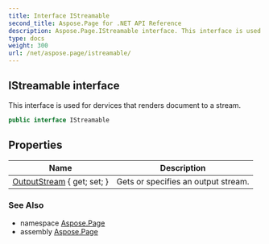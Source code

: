 ```yaml
---
title: Interface IStreamable
second_title: Aspose.Page for .NET API Reference
description: Aspose.Page.IStreamable interface. This interface is used for dervices that renders document to a stream
type: docs
weight: 300
url: /net/aspose.page/istreamable/
---
```

## IStreamable interface

This interface is used for dervices that renders document to a stream.

```csharp
public interface IStreamable
```

## Properties

| Name | Description |
| --- | --- |
| [OutputStream](../../aspose.page/istreamable/outputstream/) { get; set; } | Gets or specifies an output stream. |

### See Also

* namespace [Aspose.Page](../../aspose.page/)
* assembly [Aspose.Page](../../)


